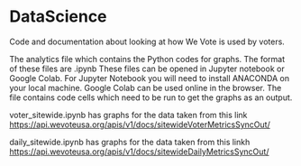 # DataScience
Code and documentation about looking at how We Vote is used by voters.

The analytics file which contains the Python codes for graphs.
The format of these files are .ipynb
These files can be opened in Jupyter notebook or Google Colab.
For Jupyter Notebook you will need to install ANACONDA on your local machine.
Google Colab can be used online in the browser.
The file contains code cells which need to be run to get the graphs as an output.


voter_sitewide.ipynb has graphs for the data taken from this link https://api.wevoteusa.org/apis/v1/docs/sitewideVoterMetricsSyncOut/


daily_sitewide.ipynb has graphs for the data taken from this linkh https://api.wevoteusa.org/apis/v1/docs/sitewideDailyMetricsSyncOut/


